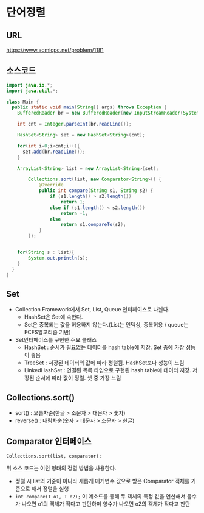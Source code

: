 # 단어정렬

## URL
<https://www.acmicpc.net/problem/1181>

## 소스코드
```java
import java.io.*;
import java.util.*;

class Main {
  public static void main(String[] args) throws Exception {
    BufferedReader br = new BufferedReader(new InputStreamReader(System.in));

    int cnt = Integer.parseInt(br.readLine());

    HashSet<String> set = new HashSet<String>(cnt);

    for(int i=0;i<cnt;i++){
      set.add(br.readLine());
    }

    ArrayList<String> list = new ArrayList<String>(set);

		Collections.sort(list, new Comparator<String>() {
            @Override
			public int compare(String s1, String s2) {
				if (s1.length() > s2.length())
					return 1;
				else if (s1.length() < s2.length())
					return -1;
				else
					return s1.compareTo(s2);
			}
		});


    for(String s : list){
        System.out.println(s);
    }  
  }
}
```

## Set
- Collection Framework에서 Set, List, Queue 인터페이스로 나뉜다.
    - HashSet은 Set에 속한다.
    - Set은 중복되는 값을 허용하지 않는다.(List는 인덱싱, 중복허용 / queue는 FCFS알고리즘 기반)
- Set인터페이스를 구현한 주요 클래스
    - HashSet : 순서가 필요없는 데이터를 hash table에 저장. Set 중에 가장 성능이 좋음
    - TreeSet : 저장된 데이터의 값에 따라 정렬됨. HashSet보다 성능이 느림
    - LinkedHashSet : 연결된 목록 타입으로 구현된 hash table에 데이터 저장. 저장된 순서에 따라 값이 정렬. 셋 중 가장 느림

## Collections.sort()
- sort() : 오름차순(한글 > 소문자 > 대문자 > 숫자)
- reverse() : 내림차순(숫자 > 대문자 > 소문자 > 한글)

## Comparator 인터페이스
```
Collections.sort(list, comparator);
```
위 소스 코드는 이런 형태의 정렬 방법을 사용한다.
- 정렬 시 list의 기준이 아니라 새롭게 매개변수 값으로 받은 Comparator 객체를 기준으로 해서 정렬을 실행
- `int compare(T o1, T o2);` 이 메소드를 통해 두 객체의 특정 값을 연산해서 음수가 나오면 o1의 객체가 작다고 판단하며 양수가 나오면 o2의 객체가 작다고 판단